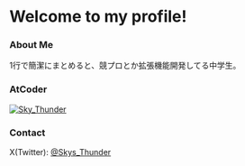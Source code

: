 # Welcome to my profile!
### About Me
1行で簡潔にまとめると、競プロとか拡張機能開発してる中学生。

### AtCoder 
[![Sky_Thunder](https://img.shields.io/endpoint?url=https%3A%2F%2Fatcoder-badges.now.sh%2Fapi%2Fatcoder%2Fjson%2FSky_Thunder)](https://atcoder.jp/users/Sky_Thunder)

### Contact
X(Twitter): [@Skys_Thunder](https://twitter.com/Skys_Thunder)

